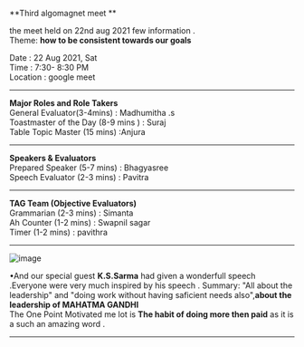 **Third algomagnet meet **   

the meet held on 22nd aug 2021 few information .   
Theme: **how to be consistent towards our **goals****            

Date      :	22 Aug 2021, Sat                                                           
Time	    : 7:30- 8:30 PM                                                               
Location	: google meet                

---------------------------------------------------------------------------------------------------------------------------------	
**Major Roles and Role Takers**                                                                                                    	
	General Evaluator(3-4mins)	              : Madhumitha .s                          
	Toastmaster of the Day (8-9 mins )            :	Suraj                                      
	Table Topic Master (15 mins)	                :Anjura                                                        
	
----------------------------------------------------------------------------------------------------------------------------
  **Speakers & Evaluators**                                                                                          	
	Prepared Speaker (5-7 mins)                   :	 Bhagyasree                                       
	Speech Evaluator (2-3 mins)	              : Pavitra                                   
	
--------------------------------------------------------------------------------------------------------------------------------                   
 **TAG Team (Objective Evaluators)**                                                                	                  
	Grammarian (2-3 mins)                         :	Simanta                          
	Ah Counter (1-2 mins)                         :	Swapnil sagar                                  
	Timer (1-2 mins)                              :	pavithra                                             
	
--------------------------------------------------------------------------------------------------------------------------------         

![image](https://user-images.githubusercontent.com/85113970/133057407-29878e01-5a8e-4436-a1b5-afe60c121e43.png)

•And our special guest **K.S.Sarma** had given a wonderfull speech .Everyone were very much inspired by his speech .
  Summary: "All about the leadership" and "doing work without having saficient needs also",**about the leadership of MAHATMA GANDHI**    
          The One Point Motivated me lot is **The habit of doing more then paid** as it  is a such an amazing word .    


---------------------------------------------------------------------------------------------------------------------------------------------              
